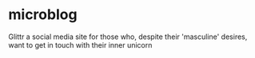 # microblog

Glittr
a social media site for those who, despite their 'masculine' desires, want to get in touch with their inner unicorn
